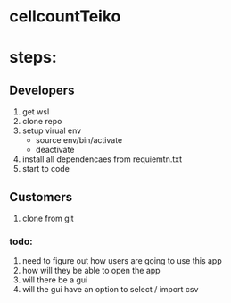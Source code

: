 # cellcountTeiko

# steps:

## Developers

1. get wsl
2. clone repo
3. setup virual env
    - source env/bin/activate
    - deactivate
4. install all dependencaes from requiemtn.txt
5. start to code

## Customers

1. clone from git

### todo:

1. need to figure out how users are going to use this app
2. how will they be able to open the app
3. will there be a gui
4. will the gui have an option to select / import csv
